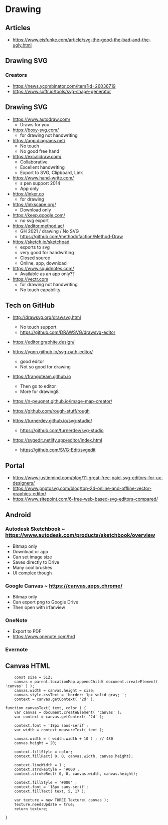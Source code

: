 # Drawing

## Articles

* https://www.eisfunke.com/article/svg-the-good-the-bad-and-the-ugly.html

## Drawing SVG

### Creators

* https://news.ycombinator.com/item?id=26036719
* https://www.softr.io/tools/svg-shape-generator


## Drawing SVG

* https://www.autodraw.com/
	* Draws for you
* https://boxy-svg.com/
	* for drawing not handwriting
* https://app.diagrams.net/
	* No touch
	* No good free hand
* https://excalidraw.com/
	* Collaborative
	* Excellent handwriting
	* Export to SVG, Clipboard, Link
* https://www.hand-write.com/
	* s pen support 2014
	* App only
* https://inker.co
	* for drawing
* https://inkscape.org/
	* Download only
* https://keep.google.com/
	* no svg export
* https://editor.method.ac/
	* GH 2021 / drawing / No SVG
	* https://github.com/methodofaction/Method-Draw
* https://sketch.io/sketchpad
	* exports to svg
	* very good for handwriting
	* Closed source
	* Online, app, download
* https://www.squidnotes.com/
	* Available as an app only??
* https://vectr.com
	* for drawing not handwriting
	* No touch capability



## Tech on GitHub

* http://drawsvg.org/drawsvg.html
	* No touch support
	* https://github.com/DRAWSVG/drawsvg-editor
* https://editor.graphite.design/

* https://yqnn.github.io/svg-path-editor/
	* good editor
	* Not so good for drawing
* https://frangoteam.github.io
	* Then go to editor
	* More for drawing8
* https://n-peugnet.github.io/image-map-creator/
* https://github.com/rough-stuff/rough
* https://turnerdev.github.io/svg-studio/
	* https://github.com/turnerdev/svg-studio
* https://svgedit.netlify.app/editor/index.html
	* https://github.com/SVG-Edit/svgedit


## Portal

* https://www.justinmind.com/blog/11-great-free-paid-svg-editors-for-ux-designers/
* https://www.pngtosvg.com/blog/top-24-online-and-offline-vector-graphics-editor/
* https://www.sitepoint.com/6-free-web-based-svg-editors-compared/


## Android

### Autodesk Sketchbook ~ https://www.autodesk.com/products/sketchbook/overview

* Bitmap only
* Download or app
* Can set image size
* Saves directly to Drive
* Many cool brushes
* UI complex though

### Google Canvas ~ https://canvas.apps.chrome/

* Bitmap only
* Can export png to Google Drive
* Then open with irfanview

### OneNote

* Export to PDF
* https://www.onenote.com/hrd

### Evernote


## Canvas HTML


		const size = 512;
		canvas = parent.locationMap.appendChild( document.createElement( 'canvas' ) );
		canvas.width = canvas.height = size;
		canvas.style.cssText = 'border: 1px solid gray; ';
		context = canvas.getContext( '2d' );

	function canvasText( text, color ) {
		var canvas = document.createElement( 'canvas' );
		var context = canvas.getContext( '2d' );

		context.font = '18px sans-serif';
		var width = context.measureText( text );

		canvas.width = ( width.width + 10 ) ; // 480
		canvas.height = 20;

		context.fillStyle = color;
		context.fillRect( 0, 0, canvas.width, canvas.height);

		context.lineWidth = 1 ;
		context.strokeStyle = '#000';
		context.strokeRect( 0, 0, canvas.width, canvas.height);

		context.fillStyle = '#000' ;
		context.font = '18px sans-serif';
		context.fillText( text, 5, 17 );

		var texture = new THREE.Texture( canvas );
		texture.needsUpdate = true;
		return texture;

	}
